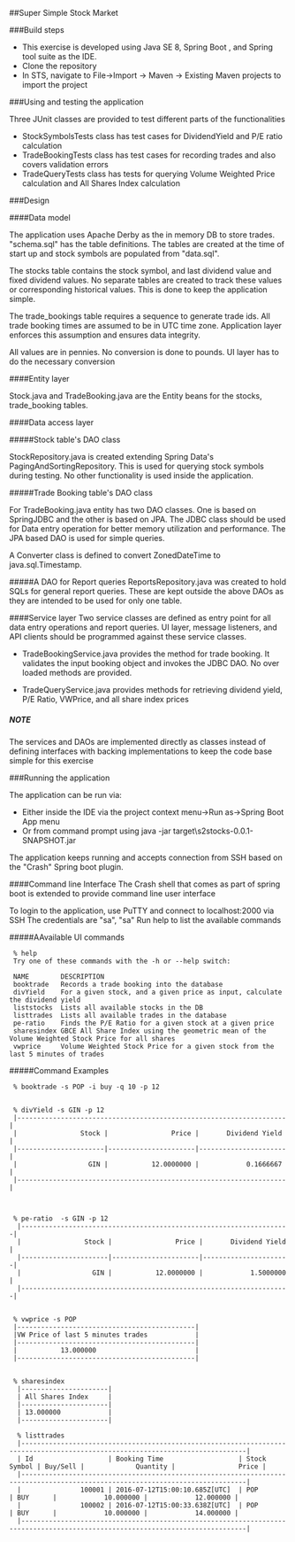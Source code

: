 ##Super Simple Stock Market

###Build steps

 * This exercise is developed using Java SE 8, Spring Boot , and Spring tool suite as the IDE.
 * Clone the repository 
 * In STS, navigate to File->Import -> Maven -> Existing Maven projects to import the project
 
###Using and testing the application
  
  Three JUnit classes are provided to test different parts of the functionalities
  
  * StockSymbolsTests class has test cases for DividendYield and P/E ratio calculation
  * TradeBookingTests class has test cases for recording trades and also covers validation errors
  * TradeQueryTests class has tests for querying Volume Weighted Price calculation and All Shares Index calculation
  
###Design

####Data model

The application uses Apache Derby as the in memory DB to store trades. "schema.sql" has the table definitions. The tables are created at the time of start up and stock symbols are populated from "data.sql". 

The stocks table contains the stock symbol, and last dividend value and fixed dividend values. No separate tables are created to track these values or corresponding historical values. This is done to keep the application simple.

The trade_bookings table requires a sequence to generate trade ids. All trade booking times are assumed to be in UTC time zone. Application layer enforces this assumption and ensures data integrity.

All values are in pennies. No conversion is done to pounds. UI layer has to do the necessary conversion

####Entity layer

Stock.java and TradeBooking.java are the Entity beans for the stocks, trade_booking tables.

####Data access layer

#####Stock table's DAO class

StockRepository.java is created extending Spring Data's PagingAndSortingRepository. This is used for querying stock symbols during testing. No other functionality is used inside the application.

#####Trade Booking table's DAO class

For TradeBooking.java entity has two DAO classes. One is based on SpringJDBC and the other is based on JPA. The JDBC class should be used for Data entry operation for better memory utilization and performance. The JPA based DAO is used for simple queries.

A Converter class is defined to convert ZonedDateTime to java.sql.Timestamp.

#####A DAO for Report queries
ReportsRepository.java was created to hold SQLs for general report queries. These are kept outside the above DAOs as they are intended to be used for only one table.


####Service layer
Two service classes are defined as entry point for all data entry operations and report queries.
UI layer, message listeners, and API clients should be programmed against these service classes.

* TradeBookingService.java provides the method for trade booking. It validates the input booking object and invokes the JDBC DAO. No over loaded methods are provided.

* TradeQueryService.java provides methods for retrieving dividend yield, P/E Ratio, VWPrice, and all share index prices 

##### NOTE
The services and DAOs are implemented directly as classes instead of defining interfaces with backing implementations to keep the code base simple for this exercise

###Running the application

The application can be run via: 

* Either inside the IDE via the project context menu->Run as->Spring Boot App menu
* Or from command prompt using java -jar target\s2stocks-0.0.1-SNAPSHOT.jar

The application keeps running and accepts connection from SSH based on the "Crash" Spring boot plugin.

####Command line Interface
The Crash shell that comes as part of spring boot is extended to provide command line user interface

To login to the application, use PuTTY and connect to localhost:2000 via SSH
The credentials are "sa", "sa"
Run help to list the available commands

#####AAvailable UI commands

     % help
     Try one of these commands with the -h or --help switch:
     
     NAME        DESCRIPTION
     booktrade   Records a trade booking into the database
     divYield    For a given stock, and a given price as input, calculate the dividend yield
     liststocks  Lists all available stocks in the DB
     listtrades  Lists all available trades in the database
     pe-ratio    Finds the P/E Ratio for a given stock at a given price
     sharesindex GBCE All Share Index using the geometric mean of the Volume Weighted Stock Price for all shares
     vwprice     Volume Weighted Stock Price for a given stock from the last 5 minutes of trades
     
#####Command Examples


     % booktrade -s POP -i buy -q 10 -p 12

     
     % divYield -s GIN -p 12
     |--------------------------------------------------------------------|
     |                Stock |                Price |       Dividend Yield |
     |----------------------|----------------------|----------------------|
     |                  GIN |           12.0000000 |            0.1666667 |
     |--------------------------------------------------------------------|


     
     % pe-ratio  -s GIN -p 12
      |--------------------------------------------------------------------|
      |                Stock |                Price |       Dividend Yield |
      |----------------------|----------------------|----------------------|
      |                  GIN |           12.0000000 |            1.5000000 |
      |--------------------------------------------------------------------|
     
     
     % vwprice -s POP
     |---------------------------------------------|
     |VW Price of last 5 minutes trades            |
     |---------------------------------------------|
     |           13.000000                         |
     |---------------------------------------------|


     % sharesindex
      |----------------------|
      | All Shares Index     |
      |----------------------|
      | 13.000000            |
      |----------------------|

      % listtrades
      |-------------------------------------------------------------------------------------------------------------------------------|
      | Id                   | Booking Time                   | Stock Symbol | Buy/Sell |             Quantity |                Price |
      |-------------------------------------------------------------------------------------------------------------------------------|
      |               100001 | 2016-07-12T15:00:10.685Z[UTC]  | POP          | BUY      |            10.000000 |            12.000000 |
      |               100002 | 2016-07-12T15:00:33.638Z[UTC]  | POP          | BUY      |            10.000000 |            14.000000 |
      |-------------------------------------------------------------------------------------------------------------------------------|

     



